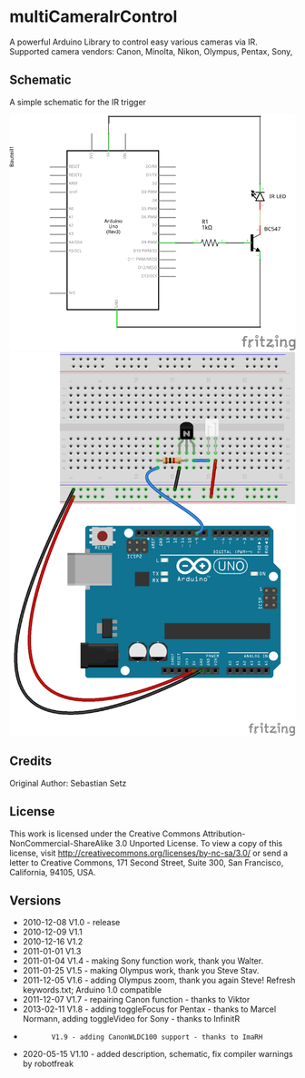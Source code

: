 # multiCameraIrControl

A powerful Arduino Library to control easy various cameras via IR. 
Supported camera vendors: Canon, Minolta, Nikon, Olympus, Pentax, Sony,

## Schematic
A simple schematic for the IR trigger

![Fritzing Schematic](Images/CameraIrTrigger_Schaltplan.png)
![Fritzing Breadboard](Images/CameraIrTrigger_Steckplatine.png)


## Credits

Original Author: Sebastian Setz

## License

This work is licensed under the Creative Commons Attribution-NonCommercial-ShareAlike 3.0 Unported License.
To view a copy of this license, visit http://creativecommons.org/licenses/by-nc-sa/3.0/ or send a letter to
Creative Commons, 171 Second Street, Suite 300, San Francisco, California, 94105, USA.

## Versions

* 2010-12-08 V1.0 - release
* 2010-12-09 V1.1 
* 2010-12-16 V1.2
* 2011-01-01 V1.3
* 2011-01-04 V1.4 - making Sony function work, thank you Walter.
* 2011-01-25 V1.5 - making Olympus work, thank you Steve Stav.
* 2011-12-05 V1.6 - adding Olympus zoom, thank you again Steve! Refresh keywords.txt; Arduino 1.0 compatible
* 2011-12-07 V1.7 - repairing Canon function - thanks to Viktor
* 2013-02-11 V1.8 - adding toggleFocus for Pentax - thanks to Marcel Normann, adding toggleVideo for Sony - thanks to InfinitR
*            V1.9 - adding CanonWLDC100 support - thanks to ImaRH
* 2020-05-15 V1.10 - added description, schematic, fix compiler warnings by robotfreak

